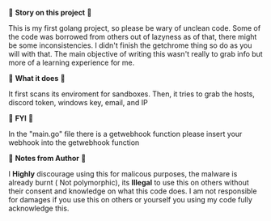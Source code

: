 
👻  **Story on this project** 👻

This is my first golang project, so please be wary of unclean code. Some of the code
was borrowed from others out of lazyness as of that, there might be some inconsistencies.
I didn't finish the getchrome thing so do as you will with that.
The main objective of writing this wasn't really to grab info but more of a learning 
experience for me. 


👺  **What it does** 👺

It first scans its enviroment for sandboxes. Then, it tries to grab the hosts, discord token, windows key, email, and IP

📖  **FYI**  📖

In the "main.go" file there is a getwebhook function
please insert your webhook into the getwebhook function


📝 **Notes from Author** 📝

I **Highly** discourage using this for malicous purposes, the malware is already burnt (
Not polymorphic), its **Illegal** to use this on others without their consent and 
knowledge on what this code does. I am not responsible for damages if you use this
on others or yourself you using my code fully acknowledge this.
